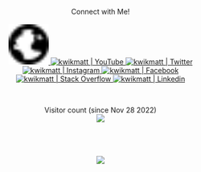 

<p align="center">
  Connect with Me!<br><br>
  <a href="https://www.mattvandenberg.com">
    <img alt="website" width="80px" src="https://raw.githubusercontent.com/iconic/open-iconic/master/svg/globe.svg" />
  </a>
  <a href="https://www.youtube.com/@kwikmatt59">
    <img alt="kwikmatt | YouTube" width="80px" src="https://cdn.jsdelivr.net/npm/simple-icons@v3/icons/youtube.svg" />
  </a>
  <a href="https://twitter.com/kwikmatt">
    <img alt="kwikmatt | Twitter" width="80px" src="https://cdn.jsdelivr.net/npm/simple-icons@v3/icons/twitter.svg" />
  </a>
  <a href="https://www.instagram.com/kwikmatt/">
    <img alt="kwikmatt | Instagram" width="80px" src="https://cdn.jsdelivr.net/npm/simple-icons@v3/icons/instagram.svg" />
  </a>
  <a href="https://www.facebook.com/mv5903/">
    <img alt="kwikmatt | Facebook" width="80px" src="https://cdn2.iconfinder.com/data/icons/social-media-2285/512/1_Facebook_colored_svg_copy-1024.png" />
  </a>
  <a href="https://stackoverflow.com/users/11936557/matthew-vandenberg">
    <img alt="kwikmatt | Stack Overflow" width="80px" src="https://cdn.jsdelivr.net/npm/simple-icons@v3/icons/stackoverflow.svg" />
  </a>
  <a href="https://www.linkedin.com/in/mv5903/">
    <img alt="kwikmatt | Linkedin" width="80px" src="https://cdn.jsdelivr.net/npm/simple-icons@v3/icons/linkedin.svg" />
  </a>
</p>

<br>
<p align="center"> 
  Visitor count (since Nov 28 2022)<br>
  <img src="https://profile-counter.glitch.me/mv5903/count.svg" />
</p>

<br>
<br>

<p align="center">
  <img align="center" src="https://github-readme-stats.vercel.app/api/top-langs/?username=mv5903&theme=dark&langs_count=8&layout=compact" />
</p>
